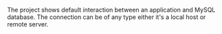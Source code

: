 The project shows default interaction between an application and MySQL database. The connection can be of any type either it's a local host or remote server. 
